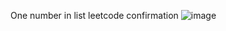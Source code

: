 One number in list leetcode confirmation 
![image](https://github.com/Create-an-code/TalTech-Prog2-Kodutood/assets/159798754/5c89c767-ce1f-489d-a336-c4b1842d5867)
